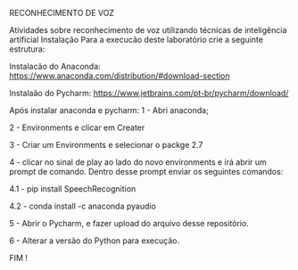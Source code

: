 RECONHECIMENTO DE VOZ

Atividades sobre reconhecimento de voz utilizando técnicas de inteligência artificial
Instalação Para a execucão deste laboratório crie a seguinte estrutura:

Instalacão do Anaconda: https://www.anaconda.com/distribution/#download-section

Instalaão do Pycharm: https://www.jetbrains.com/pt-br/pycharm/download/

Após instalar anaconda e pycharm: 1 - Abri anaconda;

2 - Environments e clicar em Creater

3 - Criar um Environments e selecionar o packge 2.7

4 - clicar no sinal de play ao lado do novo environments e irá abrir um prompt de comando. Dentro desse prompt enviar os seguintes comandos:

4.1 - pip install SpeechRecognition

4.2 - conda install -c anaconda pyaudio

5 - Abrir o Pycharm, e fazer upload do arquivo desse repositório.

6 - Alterar a versão do Python para execução.

FIM !
